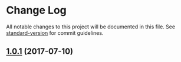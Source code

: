 # Change Log

All notable changes to this project will be documented in this file.
See [standard-version](https://github.com/conventional-changelog/standard-version) for commit guidelines.

<a name="1.0.1"></a>
## [1.0.1](https://github.com/lingui/js-lingui/compare/babel-plugin-lingui-transform-js@1.0.0...babel-plugin-lingui-transform-js@1.0.1) (2017-07-10)
